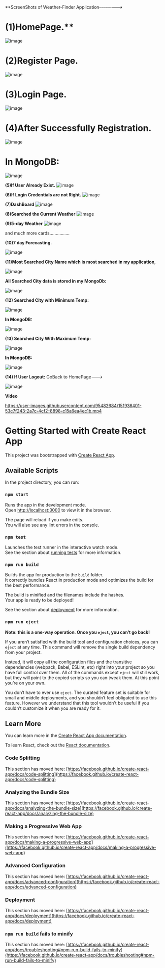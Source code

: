 **ScreenShots of Weather-Finder Application--------->

# **(1)HomePage.****
![image](https://user-images.githubusercontent.com/95482684/151920197-23f68cb2-bf73-4ee1-ada0-56cf37176c5b.png)

# **(2)Register Page.**
![image](https://user-images.githubusercontent.com/95482684/151920309-c08afca5-c010-4edd-90fa-583d0d2ec7ae.png)

# **(3)Login Page.**
![image](https://user-images.githubusercontent.com/95482684/151920357-fa7ffecb-b3d9-422f-91fa-2a57acebd382.png)

# **(4)After Successfully Registration.**
![image](https://user-images.githubusercontent.com/95482684/151920472-64125397-bfb9-4cab-ada0-e2b64c197217.png)

# **In MongoDB:**

![image](https://user-images.githubusercontent.com/95482684/151921890-427a7374-c671-421a-963c-f301b0907d1d.png)


**(5)If User Already Exist.**
![image](https://user-images.githubusercontent.com/95482684/151920577-b368214a-6a69-4c88-abe7-f80cf042234a.png)

**(6)If Login Credentials are not Right.**
![image](https://user-images.githubusercontent.com/95482684/151920679-d15ae591-cacb-4031-b14c-aa27e8e088e8.png)

**(7)DashBoard**
![image](https://user-images.githubusercontent.com/95482684/151920726-4dbdf6d3-9850-4be9-b770-11f9bcee9ade.png)

**(8)Searched the Current Weather**
![image](https://user-images.githubusercontent.com/95482684/151920850-f1e39b0b-6e82-4681-bc95-ac252f01994d.png)

**(9)5-day Weather** 
![image](https://user-images.githubusercontent.com/95482684/151920925-1b96feef-00b7-4a97-9ca3-7cfe3fc2e28c.png)

and much more cards................

**(10)7 day Forecasting.**

![image](https://user-images.githubusercontent.com/95482684/151921190-9decdc54-3050-484b-9e12-1cfc76429e3d.png)


**(11)Most Searched City Name which is most searched in my application,**

![image](https://user-images.githubusercontent.com/95482684/151921312-62f16fc4-a245-4e2a-9023-619574698005.png)

**All Searched City data is stored in my MongoDb:**

![image](https://user-images.githubusercontent.com/95482684/151921487-21d4340c-81d1-4751-93d9-7ef19cf8351f.png)

**(12) Searched City with Minimum Temp:**

![image](https://user-images.githubusercontent.com/95482684/151921547-90f5ac9e-65c9-4524-9c23-abc3d3f0ed0a.png)

**In MongoDB:**

![image](https://user-images.githubusercontent.com/95482684/151921593-0dc21dee-a92b-437c-b63a-5f4f017715c4.png)

**(13) Searched City With Maximum Temp:**

![image](https://user-images.githubusercontent.com/95482684/151921652-bfff2098-da75-49b7-aca1-ddf290ec76f8.png)

**In MongoDB:**

![image](https://user-images.githubusercontent.com/95482684/151921710-e3493978-d111-48eb-a7f6-277fc4859878.png)

**(14) If User Logout:**
GoBack to HomePage--->

![image](https://user-images.githubusercontent.com/95482684/151921823-75ac753b-096f-4c66-9e78-f19c30801217.png)




**Video**


https://user-images.githubusercontent.com/95482684/151936401-53c7f243-2a7c-4cf2-8898-c15a6ea4ec1b.mp4







# Getting Started with Create React App

This project was bootstrapped with [Create React App](https://github.com/facebook/create-react-app).

## Available Scripts

In the project directory, you can run:

### `npm start`

Runs the app in the development mode.\
Open [http://localhost:3000](http://localhost:3000) to view it in the browser.

The page will reload if you make edits.\
You will also see any lint errors in the console.

### `npm test`

Launches the test runner in the interactive watch mode.\
See the section about [running tests](https://facebook.github.io/create-react-app/docs/running-tests) for more information.

### `npm run build`

Builds the app for production to the `build` folder.\
It correctly bundles React in production mode and optimizes the build for the best performance.

The build is minified and the filenames include the hashes.\
Your app is ready to be deployed!

See the section about [deployment](https://facebook.github.io/create-react-app/docs/deployment) for more information.

### `npm run eject`

**Note: this is a one-way operation. Once you `eject`, you can’t go back!**

If you aren’t satisfied with the build tool and configuration choices, you can `eject` at any time. This command will remove the single build dependency from your project.

Instead, it will copy all the configuration files and the transitive dependencies (webpack, Babel, ESLint, etc) right into your project so you have full control over them. All of the commands except `eject` will still work, but they will point to the copied scripts so you can tweak them. At this point you’re on your own.

You don’t have to ever use `eject`. The curated feature set is suitable for small and middle deployments, and you shouldn’t feel obligated to use this feature. However we understand that this tool wouldn’t be useful if you couldn’t customize it when you are ready for it.

## Learn More

You can learn more in the [Create React App documentation](https://facebook.github.io/create-react-app/docs/getting-started).

To learn React, check out the [React documentation](https://reactjs.org/).

### Code Splitting

This section has moved here: [https://facebook.github.io/create-react-app/docs/code-splitting](https://facebook.github.io/create-react-app/docs/code-splitting)

### Analyzing the Bundle Size

This section has moved here: [https://facebook.github.io/create-react-app/docs/analyzing-the-bundle-size](https://facebook.github.io/create-react-app/docs/analyzing-the-bundle-size)

### Making a Progressive Web App

This section has moved here: [https://facebook.github.io/create-react-app/docs/making-a-progressive-web-app](https://facebook.github.io/create-react-app/docs/making-a-progressive-web-app)

### Advanced Configuration

This section has moved here: [https://facebook.github.io/create-react-app/docs/advanced-configuration](https://facebook.github.io/create-react-app/docs/advanced-configuration)

### Deployment

This section has moved here: [https://facebook.github.io/create-react-app/docs/deployment](https://facebook.github.io/create-react-app/docs/deployment)

### `npm run build` fails to minify

This section has moved here: [https://facebook.github.io/create-react-app/docs/troubleshooting#npm-run-build-fails-to-minify](https://facebook.github.io/create-react-app/docs/troubleshooting#npm-run-build-fails-to-minify)
